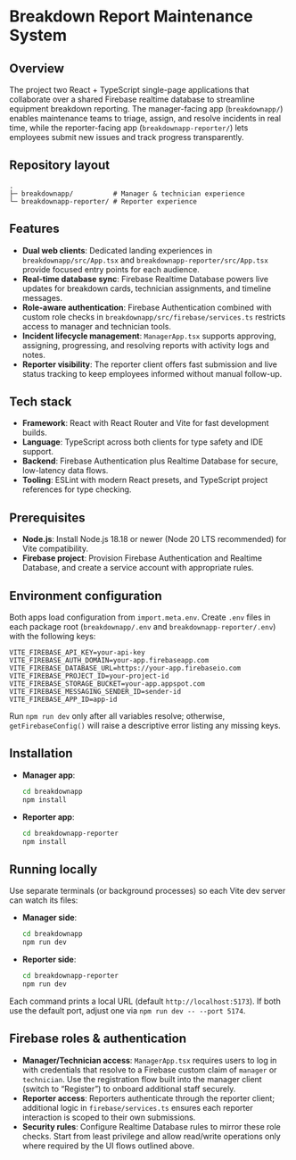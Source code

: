# Breakdown Report Maintenance System

## Overview
The project  two React + TypeScript single-page applications that collaborate over a shared Firebase realtime database to streamline equipment breakdown reporting. The manager-facing app (`breakdownapp/`) enables maintenance teams to triage, assign, and resolve incidents in real time, while the reporter-facing app (`breakdownapp-reporter/`) lets employees submit new issues and track progress transparently.

## Repository layout
```
.
├─ breakdownapp/          # Manager & technician experience
└─ breakdownapp-reporter/ # Reporter experience
```

## Features
- **Dual web clients**: Dedicated landing experiences in `breakdownapp/src/App.tsx` and `breakdownapp-reporter/src/App.tsx` provide focused entry points for each audience.
- **Real-time database sync**: Firebase Realtime Database powers live updates for breakdown cards, technician assignments, and timeline messages.
- **Role-aware authentication**: Firebase Authentication combined with custom role checks in `breakdownapp/src/firebase/services.ts` restricts access to manager and technician tools.
- **Incident lifecycle management**: `ManagerApp.tsx` supports approving, assigning, progressing, and resolving reports with activity logs and notes.
- **Reporter visibility**: The reporter client offers fast submission and live status tracking to keep employees informed without manual follow-up.

## Tech stack
- **Framework**: React  with React Router  and Vite  for fast development builds.
- **Language**: TypeScript across both clients for type safety and IDE support.
- **Backend**: Firebase Authentication plus Realtime Database for secure, low-latency data flows.
- **Tooling**: ESLint with modern React presets, and TypeScript project references for type checking.

## Prerequisites
- **Node.js**: Install Node.js 18.18 or newer (Node 20 LTS recommended) for Vite compatibility.
- **Firebase project**: Provision Firebase Authentication and Realtime Database, and create a service account with appropriate rules.

## Environment configuration
Both apps load configuration from `import.meta.env`. Create `.env` files in each package root (`breakdownapp/.env` and `breakdownapp-reporter/.env`) with the following keys:
```
VITE_FIREBASE_API_KEY=your-api-key
VITE_FIREBASE_AUTH_DOMAIN=your-app.firebaseapp.com
VITE_FIREBASE_DATABASE_URL=https://your-app.firebaseio.com
VITE_FIREBASE_PROJECT_ID=your-project-id
VITE_FIREBASE_STORAGE_BUCKET=your-app.appspot.com
VITE_FIREBASE_MESSAGING_SENDER_ID=sender-id
VITE_FIREBASE_APP_ID=app-id
```
Run `npm run dev` only after all variables resolve; otherwise, `getFirebaseConfig()` will raise a descriptive error listing any missing keys.

## Installation
- **Manager app**:
  ```bash
  cd breakdownapp
  npm install
  ```
- **Reporter app**:
  ```bash
  cd breakdownapp-reporter
  npm install
  ```

## Running locally
Use separate terminals (or background processes) so each Vite dev server can watch its files:
- **Manager side**:
  ```bash
  cd breakdownapp
  npm run dev
  ```
- **Reporter side**:
  ```bash
  cd breakdownapp-reporter
  npm run dev
  ```
Each command prints a local URL (default `http://localhost:5173`). If both use the default port, adjust one via `npm run dev -- --port 5174`.


## Firebase roles & authentication
- **Manager/Technician access**: `ManagerApp.tsx` requires users to log in with credentials that resolve to a Firebase custom claim of `manager` or `technician`. Use the registration flow built into the manager client (switch to “Register”) to onboard additional staff securely.
- **Reporter access**: Reporters authenticate through the reporter client; additional logic in `firebase/services.ts` ensures each reporter interaction is scoped to their own submissions.
- **Security rules**: Configure Realtime Database rules to mirror these role checks. Start from least privilege and allow read/write operations only where required by the UI flows outlined above.


